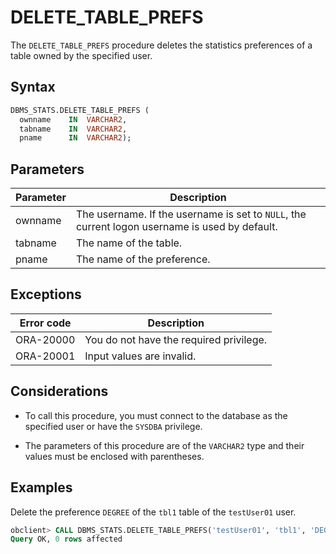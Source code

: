 # DELETE_TABLE_PREFS

The `DELETE_TABLE_PREFS` procedure deletes the statistics preferences of a table owned by the specified user.

## Syntax

```sql
DBMS_STATS.DELETE_TABLE_PREFS (
  ownname    IN  VARCHAR2,
  tabname    IN  VARCHAR2,
  pname      IN  VARCHAR2);
```

## Parameters

| Parameter | Description |
|---------|-----------------------------------|
| ownname | The username. If the username is set to `NULL`, the current logon username is used by default.  |
| tabname | The name of the table.  |
| pname | The name of the preference.  |



## Exceptions

| Error code | Description |
|-----------|-------------|
| ORA-20000 | You do not have the required privilege.  |
| ORA-20001 | Input values are invalid.  |



## Considerations

* To call this procedure, you must connect to the database as the specified user or have the `SYSDBA` privilege.

* The parameters of this procedure are of the `VARCHAR2` type and their values must be enclosed with parentheses.


## Examples

Delete the preference `DEGREE` of the `tbl1` table of the `testUser01` user.

```sql
obclient> CALL DBMS_STATS.DELETE_TABLE_PREFS('testUser01', 'tbl1', 'DEGREE');
Query OK, 0 rows affected
```
